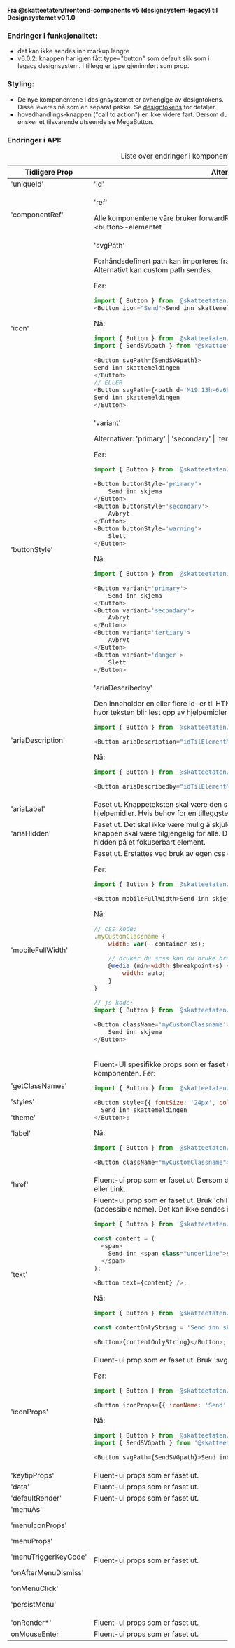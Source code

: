**Fra @skatteetaten/frontend-components v5 (designsystem-legacy) til Designsystemet v0.1.0**

### Endringer i funksjonalitet:

- det kan ikke sendes inn markup lengre
- v6.0.2: knappen har igjen fått type="button" som default slik som i legacy designsystem. I tillegg er type gjeninnført som prop.

### Styling:

- De nye komponentene i designsystemet er avhengige av designtokens. Disse leveres nå som en separat pakke. Se [designtokens](#section-designtokens-deprecated) for detaljer.
- hovedhandlings-knappen ("call to action") er ikke videre ført. Dersom du ønsker et tilsvarende utseende se MegaButton.

### Endringer i API:

<!--For full API-dokumentasjon, vennligst se på [button komponent](https://breakdance.github.io/breakdance/) på dokumentasjonssiden til designsystemet.
( //TODO FRONT-917 Lenke til EPI dok)-->

<div className="migration-tabell">
<table>
<caption>Liste over endringer i komponent-api'et</caption>
<thead><tr><th>Tidligere Prop</th><th>Alternativ</th></tr></thead>
<tbody>
<tr>
<td>'uniqueId'</td>
<td>'id'</td>
</tr>
<tr>
<td>'componentRef'</td>
<td>

'ref'

Alle komponentene våre bruker forwardRef. For komponent sendes ref til &lt;button&gt;-elementet

</td>
</tr>
<tr>
<td>'icon'</td>
<td>
'svgPath'

Forhåndsdefinert path kan importeres fra @skatteetaten/ds-icons pakke. Alternativt kan custom path sendes.

Før:

```javascript static
import { Button } from '@skatteetaten/frontend-components/Button';
<Button icon="Send">Send inn skattemeldingen</Button>;
```

Nå:

```js static
import { Button } from '@skatteetaten/ds-buttons';
import { SendSVGpath } from '@skatteetaten/ds-icons';

<Button svgPath={SendSVGpath}>
Send inn skattemeldingen
</Button>
// ELLER
<Button svgPath={<path d='M19 13h-6v6h-2v-6H5v-2h6V5h2v6h6v2Z' />}>
Send inn skattemeldingen
</Button>
```

</td>
</tr>
<tr>
<td>'buttonStyle'</td>
<td>'variant'

Alternativer: 'primary' | 'secondary' | 'tertiary' | 'danger'. 'primary' er default.

Før:

```javascript static
import { Button } from '@skatteetaten/frontend-components/Button';

<Button buttonStyle='primary'>
    Send inn skjema
</Button>
<Button buttonStyle='secondary'>
    Avbryt
</Button>
<Button buttonStyle='warning'>
    Slett
</Button>
```

Nå:

```js static
import { Button } from '@skatteetaten/ds-buttons';

<Button variant='primary'>
    Send inn skjema
</Button>
<Button variant='secondary'>
    Avbryt
</Button>
<Button variant='tertiary'>
    Avbryt
</Button>
<Button variant='danger'>
    Slett
</Button>
```

</td>
</tr>
<tr>
<td>'ariaDescription'</td>
<td>
'ariaDescribedby'

Den inneholder en eller flere id-er til HTML-elementer (som inneholder tekst hvor teksten blir lest opp av hjelpemidler etter at knappeteksten er lest opp).
Før:

```javascript static
import { Button } from '@skatteetaten/frontend-components/Button';

<Button ariaDescription="idTilElementMedTekst">Send inn skjema</Button>;
```

Nå:

```js static
import { Button } from '@skatteetaten/ds-buttons';

<Button ariaDescribedby="idTilElementMedTekst">Send inn skjema</Button>;
```

</td>
</tr>
<tr>
<td>'ariaLabel'</td>
<td>Faset ut. Knappeteksten skal være den samme for alle, også de som bruker hjelpemidler. Hvis behov for en tilleggstekst bruk 'ariaDescribedby'.</td>
</tr>
<tr>
<td>'ariaHidden'</td>
<td>Faset ut. Det skal ikke være mulig å skjule knappen for hjelpemidler fordi knappen skal være tilgjengelig for alle. Det er heller ikke ønskelig å bruke aria-hidden på et fokuserbart element.</td>
</tr>
<tr>
<td>'mobileFullWidth'</td>
<td>
Faset ut. Erstattes ved bruk av egen css gjennom 'className'.

Før:

```javascript static
import { Button } from '@skatteetaten/frontend-components/Button ';

<Button mobileFullWidth>Send inn skjema</Button>;
```

Nå:

```js static
// css kode:
.myCustomClassname {
    width: var(--container-xs);

    // bruker du scss kan du bruke breakpoints variabler
    @media (min-width:$breakpoint-s) {
        width: auto;
    }
}

// js kode:
import { Button } from '@skatteetaten/ds-buttons';

<Button className='myCustomClassname'>
    Send inn skjema
</Button>
```

</td>
</tr>
<tr>
<td>'getClassNames'

'styles'

'theme'

'label'

</td>
<td>

Fluent-UI spesifikke props som er faset ut. Bruk 'className' for å style komponenten.
Før:

```javascript static
import { Button } from '@skatteetaten/frontend-components/Button ';

<Button style={{ fontSize: '24px', color: '#1362ae' }}>
  Send inn skattemeldingen
</Button>;
```

Nå:

```js static
import { Button } from '@skatteetaten/ds-buttons';

<Button className="myCustomClassname">Send inn skattemeldingen</Button>;
```

</td>
</tr>
<tr>
<td>'href'</td>
<td>Fluent-ui prop som er faset ut. Dersom det er behov for 'href' se MegaButton eller Link. </td>
</tr>
<tr>
<td>'text'</td>
<td>
Fluent-ui prop som er faset ut. Bruk 'children' for å gi komponenten en tekst (accessible name). Det kan ikke sendes inn markup lengre.
Før:

```javascript static
import { Button } from '@skatteetaten/frontend-components/Button';

const content = (
  <span>
    Send inn <span class="underline">skattemeldingen</span>
  </span>
);

<Button text={content} />;
```

Nå:

```js static
import { Button } from '@skatteetaten/ds-buttons';

const contentOnlyString = 'Send inn skattemeldingen';

<Button>{contentOnlyString}</Button>;
```

</td>
</tr>
<tr>
<td>'iconProps'</td>
<td>
Fluent-ui prop som er faset ut. Bruk 'svgPath' i steden for.

Før:

```javascript static
import { Button } from '@skatteetaten/frontend-components/Button';

<Button iconProps={{ iconName: 'Send' }}>Send inn skattemeldingen</Button>;
```

Nå:

```js static
import { Button } from '@skatteetaten/ds-buttons';
import { SendSVGpath } from '@skatteetaten/ds-icons';

<Button svgPath={SendSVGpath}>Send inn skattemeldingen</Button>;
```

</td>
</tr>
<tr>
<td>'keytipProps'</td>
<td>Fluent-ui props som er faset ut.</td>
</tr>
<tr>
<td>'data'</td>
<td>Fluent-ui props som er faset ut.</td>
</tr>
<tr>
<td>'defaultRender'</td>
<td>Fluent-ui props som er faset ut.</td>
</tr>
<tr>
<td>'menuAs'

'menuIconProps'

'menuProps'

'menuTriggerKeyCode'

'onAfterMenuDismiss'

'onMenuClick'

'persistMenu'</td>

<td>Fluent-ui props som er faset ut.</td>
</tr>
<tr>
<td>'onRender*'</td>
<td>Fluent-ui props som er faset ut.</td>
</tr>
<tr>
<td>onMouseEnter</td>
<td>Fluent-ui props som er faset ut.</td>
</tr>
</tbody>
</table>
</div>
